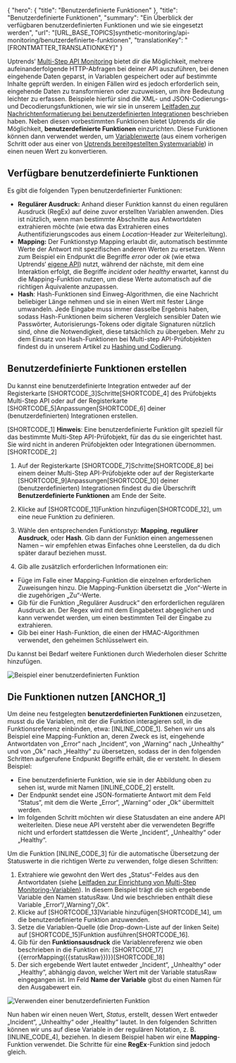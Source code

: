{
  "hero": {
    "title": "Benutzerdefinierte Funktionen"
  },
  "title": "Benutzerdefinierte Funktionen",
  "summary": "Ein Überblick der verfügbaren benutzerdefinierten Funktionen und wie sie eingesetzt werden",
  "url": "[URL_BASE_TOPICS]synthetic-monitoring/api-monitoring/benutzerdefinierte-funktionen",
  "translationKey": "[FRONTMATTER_TRANSLATIONKEY]"
}

Uptrends‘ [Multi-Step API Monitoring]([LINK_URL_1]) bietet dir die Möglichkeit, mehrere aufeinanderfolgende HTTP-Abfragen bei deiner API auszuführen, bei denen eingehende Daten geparst, in Variablen gespeichert oder auf bestimmte Inhalte geprüft werden. In einigen Fällen wird es jedoch erforderlich sein, eingehende Daten zu transformieren oder zuzuweisen, um ihre Bedeutung leichter zu erfassen. Beispiele hierfür sind die XML- und JSON-Codierungs- und Decodierungsfunktionen, wie wir sie in unserem [Leitfaden zur Nachrichtenformatierung bei benutzerdefinierten Integrationen]([LINK_URL_2]) beschrieben haben. Neben diesen vorbestimmten Funktionen bietet Uptrends dir die Möglichkeit, **benutzerdefinierte Funktionen** einzurichten. Diese Funktionen können dann verwendet werden, um [Variablenwerte]([LINK_URL_3]) (aus einem vorherigen Schritt oder aus einer von [Uptrends bereitgestellten Systemvariable]([LINK_URL_4])) in einen neuen Wert zu konvertieren.

## Verfügbare benutzerdefinierte Funktionen

Es gibt die folgenden Typen benutzerdefinierter Funktionen:

- **Regulärer Ausdruck:** Anhand dieser Funktion kannst du einen regulären Ausdruck (RegEx) auf deine zuvor erstellten Variablen anwenden. Dies ist nützlich, wenn man bestimmte Abschnitte aus Antwortdaten extrahieren möchte (wie etwa das Extrahieren eines Authentifizierungscodes aus einem *Location*-Header zur Weiterleitung).
- **Mapping:** Der Funktionstyp Mapping erlaubt dir, automatisch bestimmte Werte der Antwort mit spezifischen anderen Werten zu ersetzen. Wenn zum Beispiel ein Endpunkt die Begriffe *error* oder *ok* (wie etwa Uptrends‘ [eigene API]([LINK_URL_5])) nutzt, während der nächste, mit dem eine Interaktion erfolgt, die Begriffe *incident* oder *healthy* erwartet, kannst du die Mapping-Funktion nutzen, um diese Werte automatisch auf die richtigen Äquivalente anzupassen.
- **Hash**: Hash-Funktionen sind Einweg-Algorithmen, die eine Nachricht beliebiger Länge nehmen und sie in einen Wert mit fester Länge umwandeln. Jede Eingabe muss immer dasselbe Ergebnis haben, sodass Hash-Funktionen beim sicheren Vergleich sensibler Daten wie Passwörter, Autorisierungs-Tokens oder digitale Signaturen nützlich sind, ohne die Notwendigkeit, diese tatsächlich zu übergeben. Mehr zu dem Einsatz von Hash-Funktionen bei Multi-step API-Prüfobjekten findest du in unserem Artikel zu [Hashing und Codierung]([LINK_URL_6]).

## Benutzerdefinierte Funktionen erstellen

Du kannst eine benutzerdefinierte Integration entweder auf der Registerkarte [SHORTCODE_3]Schritte[SHORTCODE_4] des Prüfobjekts Multi-Step API oder auf der Registerkarte [SHORTCODE_5]Anpassungen[SHORTCODE_6] deiner (benutzerdefinierten) Integrationen erstellen.

[SHORTCODE_1]
**Hinweis**: Eine benutzerdefinierte Funktion gilt speziell für das bestimmte Multi-Step API-Prüfobjekt, für das du sie eingerichtet hast. Sie wird nicht in anderen Prüfobjekten oder Integrationen übernommen.
[SHORTCODE_2]

1.  Auf der Registerkarte [SHORTCODE_7]Schritte[SHORTCODE_8] bei einem deiner Multi-Step API-Prüfobjekte oder auf der Registerkarte [SHORTCODE_9]Anpassungen[SHORTCODE_10] deiner (benutzerdefinierten) Integrationen findest du die Überschrift **Benutzerdefinierte Funktionen** am Ende der Seite.

2.  Klicke auf [SHORTCODE_11]Funktion hinzufügen[SHORTCODE_12], um eine neue Funktion zu definieren.

3.  Wähle den entsprechenden Funktionstyp: **Mapping**, **regulärer Ausdruck**, oder **Hash**. Gib dann der Funktion einen angemessenen Namen – wir empfehlen etwas Einfaches ohne Leerstellen, da du dich später darauf beziehen musst.

4.  Gib alle zusätzlich erforderlichen Informationen ein:
  - Füge im Falle einer Mapping-Funktion die einzelnen erforderlichen Zuweisungen hinzu. Die Mapping-Funktion übersetzt die „Von“-Werte in die zugehörigen „Zu“-Werte.
  - Gib für die Funktion „Regulärer Ausdruck“ den erforderlichen regulären Ausdruck an. Der Regex wird mit dem Eingabetext abgeglichen und kann verwendet werden, um einen bestimmten Teil der Eingabe zu extrahieren.
  - Gib bei einer Hash-Funktion, die einen der HMAC-Algorithmen verwendet, den geheimen Schlüsselwert ein.

Du kannst bei Bedarf weitere Funktionen durch Wiederholen dieser Schritte hinzufügen.

![Beispiel einer benutzerdefinierten Funktion]([LINK_URL_7])

## Die Funktionen nutzen [ANCHOR_1]

Um deine neu festgelegten **benutzerdefinierten Funktionen** einzusetzen, musst du die Variablen, mit der die Funktion interagieren soll, in die Funktionsreferenz einbinden, etwa: [INLINE_CODE_1]. Sehen wir uns als Beispiel eine Mapping-Funktion an, deren Zweck es ist, eingehende Antwortdaten von „Error“ nach „Incident“, von „Warning“ nach „Unhealthy“ und von „Ok“ nach „Healthy“ zu übersetzen, sodass der in den folgenden Schritten aufgerufene Endpunkt Begriffe erhält, die er versteht. In diesem Beispiel:

-   Eine benutzerdefinierte Funktion, wie sie in der Abbildung oben zu sehen ist, wurde mit Namen [INLINE_CODE_2] erstellt.
-   Der Endpunkt sendet eine JSON-formatierte Antwort mit dem Feld “Status“, mit dem die Werte „Error“, „Warning“ oder „Ok“ übermittelt werden.
-   Im folgenden Schritt möchten wir diese Statusdaten an eine andere API weiterleiten. Diese neue API versteht aber die verwendeten Begriffe nicht und erfordert stattdessen die Werte „Incident“, „Unhealthy“ oder „Healthy“.

Um die Funktion [INLINE_CODE_3] für die automatische Übersetzung der Statuswerte in die richtigen Werte zu verwenden, folge diesen Schritten:

1.  Extrahiere wie gewohnt den Wert des „Status“-Feldes aus den Antwortdaten (siehe [Leitfaden zur Einrichtung von Multi-Step Monitoring-Variablen]([LINK_URL_8])). In diesem Beispiel trägt die sich ergebende Variable den Namen statusRaw. Und wie beschrieben enthält diese Variable „Error“/„Warning“/„Ok“.
2.  Klicke auf [SHORTCODE_13]Variable hinzufügen[SHORTCODE_14], um die benutzerdefinierte Funktion anzuwenden.
3.  Setze die Variablen-Quelle (die Drop-down-Liste auf der linken Seite) auf [SHORTCODE_15]Funktion ausführen[SHORTCODE_16].
4.  Gib für den **Funktionsausdruck** die Variablenreferenz wie oben beschrieben in die Funktion ein: [SHORTCODE_17]{{errorMapping({{statusRaw}})}}[SHORTCODE_18] 
5.  Der sich ergebende Wert lautet entweder „Incident“, „Unhealthy“ oder „Healthy“, abhängig davon, welcher Wert mit der Variable statusRaw eingegangen ist. Im Feld **Name der Variable** gibst du einen Namen für den Ausgabewert ein.

![Verwenden einer benutzerdefinierten Funktion]([LINK_URL_9])

Nun haben wir einen neuen Wert, *Status*, erstellt, dessen Wert entweder „Incident“, „Unhealthy“ oder „Healthy“ lautet. In den folgenden Schritten können wir uns auf diese Variable in der regulären Notation, z. B. [INLINE_CODE_4], beziehen. In diesem Beispiel haben wir eine **Mapping**-Funktion verwendet. Die Schritte für eine **RegEx**-Funktion sind jedoch gleich.
